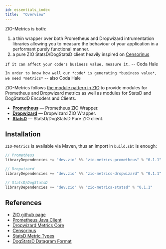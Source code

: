 ```yaml
---
id: essentials_index
title:  "Overview"
---
```


ZIO-Metrics is  both: 
1. a thin wrapper over both Prometheus and Dropwizard intrumentation
libraries allowing you to measure the behaviour of your application in a
performant purely functional manner.
2. a pure ZIO StatsD/DogStatsD client heavily inspired on [Censorinus](https://github.com/gphat/censorinus)

`If it can affect your code's business value, measure it.` -- Coda Hale

`In order to know how well our *code* is generating *business value*, we need *metrics*` -- also Coda Hale


ZIO-Metrics follows [the module pattern in
ZIO](https://zio.dev/docs/howto/howto_use_module_pattern) to provide modules for
Prometheus and Dropwizard metrics as well as modules for StatsD and DogStatsdD
Encoders and Clients.

 - **[Prometheus](prometheus.md)** — Prometheus ZIO Wrapper.
 - **[Dropwizard](dropwizard.md)** — Dropwizard ZIO Wrapper.
 - **[StatsD](statsd.md)** — StatsD/DogStatsD Pure ZIO client.

## Installation

`ZIO-Metrics` is available via Maven, thus an import in `build.sbt` is enough:

```scala
// Prometheus
libraryDependencies += "dev.zio" %% "zio-metrics-prometheus" % "0.1.1"

// Dropwizard
libraryDependencies += "dev.zio" %% "zio-metrics-dropwizard" % "0.1.1"

// StatsD/DogStatsD
libraryDependencies += "dev.zio" %% "zio-metrics-statsd" % "0.1.1"
```

## References

 - [ZIO github page](http://github.com/zio/zio)
 - [Prometheus Java Client](https://github.com/prometheus/client_java)
 - [Dropwizard Metrics Core](https://metrics.dropwizard.io/4.0.0/manual/core.html)
 - [Censorinus](https://github.com/gphat/censorinus)
 - [StatsD Metric Types](https://github.com/statsd/statsd/blob/master/docs/metric_types.md)
 - [DogStatsD Datagram Format](https://docs.datadoghq.com/developers/dogstatsd/datagram_shell)
